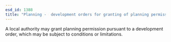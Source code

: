 ```yaml
---
esd_id: 1388
title: "Planning -  development orders for granting of planning permission"
---
```


A local authority may grant planning permission pursuant to a development order, which may be subject to conditions or limitations.

